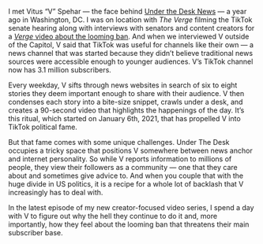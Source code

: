 I met Vitus “V” Spehar — the face behind [Under the Desk News](https://www.tiktok.com/@underthedesknews?lang=en) — a year ago in Washington, DC. I was on location with *The Verge* filming the TikTok senate hearing along with interviews with senators and content creators for a [*Verge* video about the looming ban](https://youtu.be/yjcdXup0xfQ?si=uHigyN9BJEjn0YkF). And when we interviewed V outside of the Capitol, V said that TikTok was useful for channels like their own — a news channel that was started because they didn’t believe traditional news sources were accessible enough to younger audiences. V’s TikTok channel now has 3.1 million subscribers.

Every weekday, V sifts through news websites in search of six to eight stories they deem important enough to share with their audience. V then condenses each story into a bite-size snippet, crawls under a desk, and creates a 90-second video that highlights the happenings of the day. It’s this ritual, which started on January 6th, 2021, that has propelled V into TikTok political fame.

But that fame comes with some unique challenges. Under The Desk occupies a tricky space that positions V somewhere between news anchor and internet personality. So while V reports information to millions of people, they view their followers as a community — one that they care about and sometimes give advice to. And when you couple that with the huge divide in US politics, it is a recipe for a whole lot of backlash that V increasingly has to deal with.

In the latest episode of my new creator-focused video series, I spend a day with V to figure out why the hell they continue to do it and, more importantly, how they feel about the looming ban that threatens their main subscriber base.
